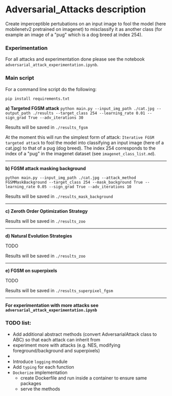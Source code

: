# Adversarial_Attacks description
Create imperceptible pertubations on an input image to fool the model (here mobilenetv2 pretrained on imagenet) to misclassify it as another class (for example an image of a "pug" which is a dog breed at index 254).

### Experimentation
For all attacks and experimentation done please see the notebook `adversarial_attack_experimentation.ipynb`.

### Main script
For a command line script do the following: 

`pip install requirements.txt`

**a) Targeted FGSM attack**
`python main.py --input_img_path ./cat.jpg --output_path ./results --target_class 254 --learning_rate 0.01 --sign_grad True --adv_iterations 30`

Results will be saved in `./results_fgsm`

At the moment this will run the simplest form of attack: `Iterative FGSM targeted attack` to  fool the model into classifying an input image (here of a cat.jpg) to that of a pug (dog breed). The index 254 corresponds to the index of a "pug" in the imagenet dataset (see `imagenet_class_list.md`).

-------------

**b) FGSM attack masking background**

`python main.py --input_img_path ./cat.jpg --attack_method FGSMMaskBackground --target_class 254 --mask_background True --learning_rate 0.05 --sign_grad True --adv_iterations 10`

Results will be saved in `./results_mask_background`

------------


**c) Zeroth Order Optimization Strategy**

Results will be saved in `./results_zoo`

------------


**d) Natural Evolution Strategies**

TODO

Results will be saved in `./results_zoo`

--------------

**e) FGSM on superpixels**

TODO

Results will be saved in `./results_superpixel_fgsm`

--------------

**For experimentation with more attacks see `adversarial_attack_experimentation.ipynb`**

### TODO list:
- Add additional abstract methods (convert AdversarialAttack class to ABC) so that each attack can inherit from
- experiment more with attacks (e.g. NES, modifying foreground/background and superpixels)
- 
- Introduce `logging` module
- Add `typing` for each function
- `Dockerize` implementation
    - create Dockerfile and run inside a container to ensure same packages
    - serve the methods